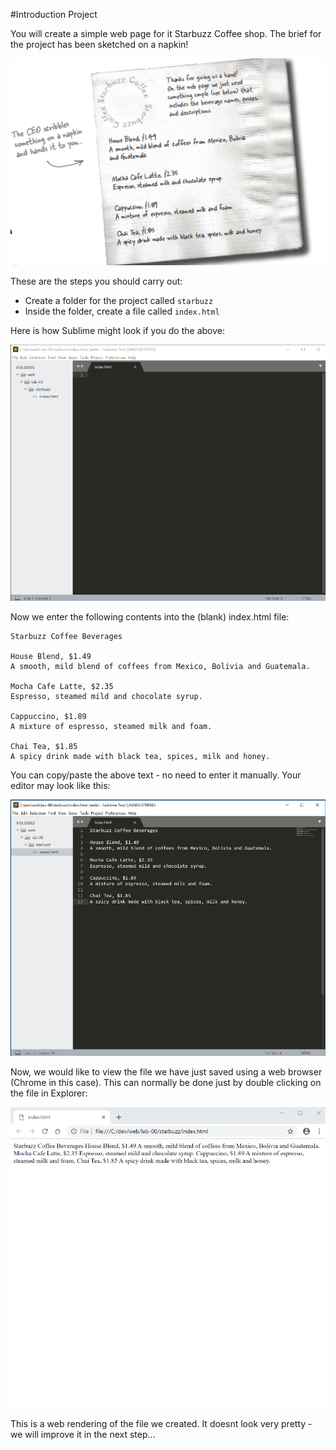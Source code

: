 #Introduction Project

You will create a simple web page for it Starbuzz Coffee shop. The brief for the project has been sketched on a napkin!

![](./img/10.png)

These are the steps you should carry out:


- Create a folder for the project called `starbuzz`
- Inside the folder, create a file called `index.html`

Here is how Sublime might look if you do the above:

![](./img/09x.png)


Now we enter the following contents into the (blank) index.html file:

~~~
Starbuzz Coffee Beverages

House Blend, $1.49
A smooth, mild blend of coffees from Mexico, Bolivia and Guatemala.

Mocha Cafe Latte, $2.35
Espresso, steamed mild and chocolate syrup.

Cappuccino, $1.89
A mixture of espresso, steamed milk and foam.

Chai Tea, $1.85
A spicy drink made with black tea, spices, milk and honey.

~~~

You can copy/paste the above text - no need to enter it manually. Your editor may look like this:

![](./img/10x.png)


Now, we would like to view the file we have just saved using a web browser (Chrome in this case). This can normally be done just by double clicking on the file in Explorer:

![](./img/11x.png)

This is a web rendering of the file we created. It doesnt look very pretty -  we will improve it in the next step...

